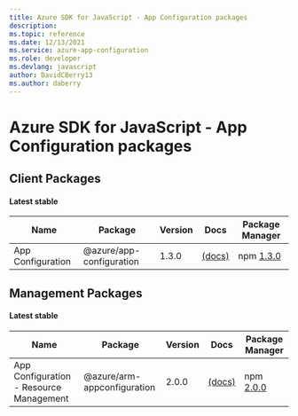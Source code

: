 ```yaml
---
title: Azure SDK for JavaScript - App Configuration packages
description: 
ms.topic: reference
ms.date: 12/13/2021
ms.service: azure-app-configuration
ms.role: developer
ms.devlang: javascript
author: DavidCBerry13
ms.author: daberry
---
```


# Azure SDK for JavaScript - App Configuration packages

## Client Packages

#### Latest stable

| Name                  | Package              | Version          | Docs                   | Package Manager                |
|-----------------------|----------------------|------------------|------------------------|--------------------------------|
| App Configuration | @azure/app-configuration | 1.3.0 | [(docs)](/javascript/sdk-demo2/app-configuration/app-configuration/azure-app-configuration/stable)  | npm [1.3.0](https://www.npmjs.com/package/%40azure%2Fapp-configuration) |
 

 


 
 

## Management Packages

#### Latest stable

| Name                  | Package              | Version          | Docs                   | Package Manager                |
|-----------------------|----------------------|------------------|------------------------|--------------------------------|
| App Configuration - Resource Management | @azure/arm-appconfiguration | 2.0.0 | [(docs)](/javascript/sdk-demo2/app-configuration/arm-appconfiguration/azure-arm-appconfiguration/stable)  | npm [2.0.0](https://www.npmjs.com/package/%40azure%2Farm-appconfiguration) |
 

 

 
 
